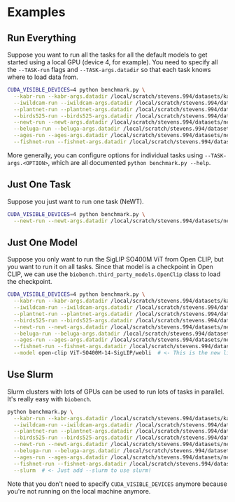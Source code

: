 # Examples

## Run Everything

Suppose you want to run all the tasks for all the default models to get started using a local GPU (device 4, for example).
You need to specify all the `--TASK-run` flags and `--TASK-args.datadir` so that each task knows where to load data from.

```sh
CUDA_VISIBLE_DEVICES=4 python benchmark.py \
  --kabr-run --kabr-args.datadir /local/scratch/stevens.994/datasets/kabr \
  --iwildcam-run --iwildcam-args.datadir /local/scratch/stevens.994/datasets/iwildcam \
  --plantnet-run --plantnet-args.datadir /local/scratch/stevens.994/datasets/plantnet \
  --birds525-run --birds525-args.datadir /local/scratch/stevens.994/datasets/birds525 \
  --newt-run --newt-args.datadir /local/scratch/stevens.994/datasets/newt \
  --beluga-run --beluga-args.datadir /local/scratch/stevens.994/datasets/beluga \
  --ages-run --ages-args.datadir /local/scratch/stevens.994/datasets/newt \
  --fishnet-run --fishnet-args.datadir /local/scratch/stevens.994/datasets/fishnet
```

More generally, you can configure options for individual tasks using `--TASK-args.<OPTION>`, which are all documented `python benchmark.py --help`.

## Just One Task

Suppose you just want to run one task (NeWT).

```sh
CUDA_VISIBLE_DEVICES=4 python benchmark.py \
  --newt-run --newt-args.datadir /local/scratch/stevens.994/datasets/newt
```

## Just One Model

Suppose you only want to run the SigLIP SO400M ViT from Open CLIP, but you want to run it on all tasks.
Since that model is a checkpoint in Open CLIP, we can use the `biobench.third_party_models.OpenClip` class to load the checkpoint.

```sh
CUDA_VISIBLE_DEVICES=4 python benchmark.py \
  --kabr-run --kabr-args.datadir /local/scratch/stevens.994/datasets/kabr \
  --iwildcam-run --iwildcam-args.datadir /local/scratch/stevens.994/datasets/iwildcam \
  --plantnet-run --plantnet-args.datadir /local/scratch/stevens.994/datasets/plantnet \
  --birds525-run --birds525-args.datadir /local/scratch/stevens.994/datasets/birds525 \
  --newt-run --newt-args.datadir /local/scratch/stevens.994/datasets/newt \
  --beluga-run --beluga-args.datadir /local/scratch/stevens.994/datasets/beluga \
  --ages-run --ages-args.datadir /local/scratch/stevens.994/datasets/newt \
  --fishnet-run --fishnet-args.datadir /local/scratch/stevens.994/datasets/fishnet \
  --model open-clip ViT-SO400M-14-SigLIP/webli  # <- This is the new line!
```

## Use Slurm

Slurm clusters with lots of GPUs can be used to run lots of tasks in parallel.
It's really easy with `biobench`.

```sh
python benchmark.py \
  --kabr-run --kabr-args.datadir /local/scratch/stevens.994/datasets/kabr \
  --iwildcam-run --iwildcam-args.datadir /local/scratch/stevens.994/datasets/iwildcam \
  --plantnet-run --plantnet-args.datadir /local/scratch/stevens.994/datasets/plantnet \
  --birds525-run --birds525-args.datadir /local/scratch/stevens.994/datasets/birds525 \
  --newt-run --newt-args.datadir /local/scratch/stevens.994/datasets/newt \
  --beluga-run --beluga-args.datadir /local/scratch/stevens.994/datasets/beluga \
  --ages-run --ages-args.datadir /local/scratch/stevens.994/datasets/newt \
  --fishnet-run --fishnet-args.datadir /local/scratch/stevens.994/datasets/fishnet \
  --slurm  # <- Just add --slurm to use slurm!
```

Note that you don't need to specify `CUDA_VISIBLE_DEVICES` anymore because you're not running on the local machine anymore.
